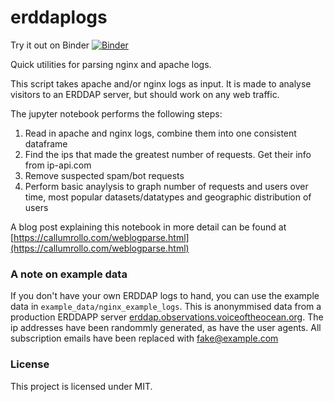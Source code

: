 # erddaplogs

Try it out on Binder [![Binder](https://mybinder.org/badge_logo.svg)](https://mybinder.org/v2/gh/callumrollo/erddaplogs/HEAD?labpath=weblogs-parse-demo.ipynb)

Quick utilities for parsing nginx and apache logs.

This script takes apache and/or nginx logs as input. It is made to analyse visitors to an ERDDAP server, but should work on any web traffic.

The jupyter notebook performs the following steps:

1. Read in apache and nginx logs, combine them into one consistent dataframe
2. Find the ips that made the greatest number of requests. Get their info from ip-api.com
3. Remove suspected spam/bot requests
4. Perform basic anaylysis to graph number of requests and users over time, most popular datasets/datatypes and geographic distribution of users

A blog post explaining this notebook in more detail can be found at [https://callumrollo.com/weblogparse.html](https://callumrollo.com/weblogparse.html)

### A note on example data

If you don't have your own ERDDAP logs to hand, you can use the example data in `example_data/nginx_example_logs`. This is anonymmised data from a production ERDDAPP server [erddap.observations.voiceoftheocean.org](https://erddap.observations.voiceoftheocean.org/erddap). The ip addresses have been randommly generated, as have the user agents. All subscription emails have been replaced with fake@example.com


### License

This project is licensed under MIT.
